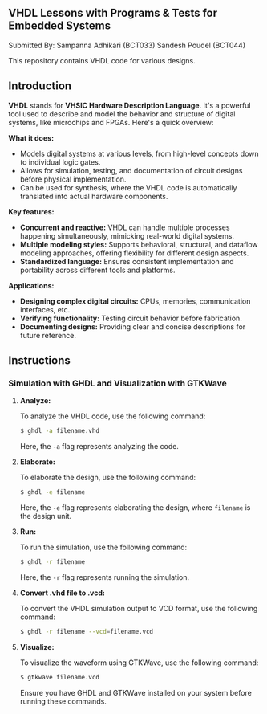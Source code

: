 ## **VHDL Lessons with Programs & Tests for Embedded Systems**
Submitted By:
Sampanna Adhikari (BCT033)
Sandesh Poudel (BCT044)

This repository contains VHDL code for various designs.

## Introduction

**VHDL** stands for **VHSIC Hardware Description Language**. It's a powerful tool used to describe and model the behavior and structure of digital systems, like microchips and FPGAs. Here's a quick overview:

**What it does:**

* Models digital systems at various levels, from high-level concepts down to individual logic gates.
* Allows for simulation, testing, and documentation of circuit designs before physical implementation.
* Can be used for synthesis, where the VHDL code is automatically translated into actual hardware components.

**Key features:**

* **Concurrent and reactive:** VHDL can handle multiple processes happening simultaneously, mimicking real-world digital systems.
* **Multiple modeling styles:** Supports behavioral, structural, and dataflow modeling approaches, offering flexibility for different design aspects.
* **Standardized language:** Ensures consistent implementation and portability across different tools and platforms.

**Applications:**

* **Designing complex digital circuits:** CPUs, memories, communication interfaces, etc.
* **Verifying functionality:** Testing circuit behavior before fabrication.
* **Documenting designs:** Providing clear and concise descriptions for future reference.



## Instructions

### Simulation with GHDL and Visualization with GTKWave

1. **Analyze:**

   To analyze the VHDL code, use the following command:
   
   ```sh
   $ ghdl -a filename.vhd
   ```

   Here, the `-a` flag represents analyzing the code.

2. **Elaborate:**

   To elaborate the design, use the following command:
   
   ```sh
   $ ghdl -e filename
   ```

   Here, the `-e` flag represents elaborating the design, where `filename` is the design unit.

3. **Run:**

   To run the simulation, use the following command:
   
   ```sh
   $ ghdl -r filename
   ```

   Here, the `-r` flag represents running the simulation.

4. **Convert .vhd file to .vcd:**

   To convert the VHDL simulation output to VCD format, use the following command:
   
   ```sh
   $ ghdl -r filename --vcd=filename.vcd
   ```

5. **Visualize:**

   To visualize the waveform using GTKWave, use the following command:
   
   ```sh
   $ gtkwave filename.vcd
   ```

   Ensure you have GHDL and GTKWave installed on your system before running these commands.
